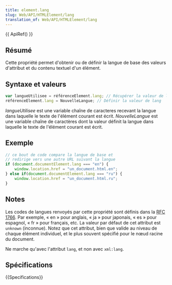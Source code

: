 ```yaml
---
title: element.lang
slug: Web/API/HTMLElement/lang
translation_of: Web/API/HTMLElement/lang
---
```


{{ ApiRef() }}

## Résumé

Cette propriété permet d'obtenir ou de définir la langue de base des valeurs d'attribut et du contenu textuel d'un élément.

## Syntaxe et valeurs

```js
var langueUtilisee = référenceElement.lang; // Récupérer la valeur de lang
référenceElement.lang = NouvelleLangue; // Définir la valeur de lang
```

_langueUtilisee_ est une variable chaîne de caracteres recevant la langue dans laquelle le texte de l'élément courant est écrit. _NouvelleLangue_ est une variable chaîne de caractères dont la valeur définit la langue dans laquelle le texte de l'élément courant est écrit.

## Exemple

```js
// ce bout de code compare la langue de base et
// redirige vers une autre URL suivant la langue
if (document.documentElement.lang === "en") {
    window.location.href = "un_document.html.en";
} else if(document.documentElement.lang === "ru") {
    window.location.href = "un_document.html.ru";
}
```

## Notes

Les codes de langues renvoyés par cette propriété sont définis dans la [RFC 1766](http://tools.ietf.org/html/rfc1766). Par exemple, «&nbsp;en&nbsp;» pour anglais, «&nbsp;ja&nbsp;» pour japonais, «&nbsp;es&nbsp;» pour espagnol, «&nbsp;fr&nbsp;» pour français, etc. La valeur par défaut de cet attribut est `unknown` (inconnue). Notez que cet attribut, bien que valide au niveau de chaque élément individuel, et le plus souvent spécifié pour le nœud racine du document.

Ne marche qu'avec l'attribut `lang`, et non avec `xml:lang`.

## Spécifications

{{Specifications}}
